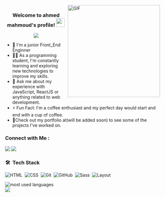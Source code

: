 
<img align="right" alt="GIF" src="https://github.com/abhisheknaiidu/abhisheknaiidu/blob/master/code.gif?raw=true" width="300" height="300" />


<h3 align="center">
  Welcome to ahmed mahmoud's profile!
  <img src="https://media.giphy.com/media/hvRJCLFzcasrR4ia7z/giphy.gif" width="28">
</h3>

<!-- Typing SVG by DenverCoder1 - https://github.com/DenverCoder1/readme-typing-svg -->
<p align="center">
  <a href="https://github.com/DenverCoder1/readme-typing-svg"><img src="https://readme-typing-svg.herokuapp.com/?lines=Junior%20Front%20End%20Enginner;Always%20learning%20new%20things&font=Fira%20Code&center=true&width=440&height=45&color=f75c7e&vCenter=true&size=22"></a>
</p> 

- 🏢 I'm a junior Front_End Enginner
- 👨‍💻 As a programming student, I'm constantly learning and exploring new technologies to improve my skills.
- 💬 Ask me about my experience with JavaScript, ReactJS or anything related to web development.
- ⚡ Fun Fact: I'm a coffee enthusiast and my perfect day would start and end with a cup of coffee.
- 🌳Check out my portfolio at(will be added soon) to see some of the projects I've worked on.


### Connect with Me :

<a href="https://linkedin.com/in/yousefdergham" target="_blank"><img src="https://img.shields.io/badge/-Ahmed%20Mahmoud-0077B5?style=for-the-badge&logo=Linkedin&logoColor=white"/></a>
<a href="https://t.me/YousefMohamed01" target="_blank"><img src="https://img.shields.io/badge/-Ahmed%20Mahmoud-0077B5?style=for-the-badge&logo=Telegram&logoColor=white"/></a>
### 🛠 &nbsp;Tech Stack
![HTML](https://img.shields.io/badge/-HTML-05122A?style=flat&logo=HTML5)&nbsp;
![CSS](https://img.shields.io/badge/-CSS-05122A?style=flat&logo=CSS3&logoColor=1572B6)&nbsp;
![Git](https://img.shields.io/badge/-Git-05122A?style=flat&logo=git)&nbsp;
![GitHub](https://img.shields.io/badge/-GitHub-05122A?style=flat&logo=github)&nbsp;
![Sass](https://img.shields.io/badge/-Sass-05122A?style=flat&logo=Sass)&nbsp;
![Layout](https://img.shields.io/badge/-Layout-05122A?style=flat&logo=Layout)&nbsp;






<img align="left" src="https://github-readme-stats.vercel.app/api/top-langs?username=ahmed mahmoud&show_icons=true&locale=en&layout=compact&theme=radical" alt="most used languages" />
<br>
<a href="https://komarev.com/ghpvc/?username=Ahmedmahmoud&style=for-the-badge">
    <img src="https://komarev.com/ghpvc/?username=Ahmedmahmoud&style=for-the-badge">
</a>
